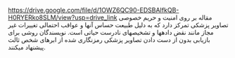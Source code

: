 https://drive.google.com/file/d/1OWZ6QC90-EDSBAIfkQB-H0RYERko8SLM/view?usp=drive_link
مقاله بر روی امنیت و حریم خصوصی تصاویر پزشکی تمرکز دارد که به دلیل طبیعت حساس آنها و عواقب احتمالی تغییرات غیر مجاز مانند نقض دادهها و تشخیصهای نادرست حیاتی است. نویسندگان روشی برای بازیابی بدون از دست دادن تصاویر پزشکی رمزنگاری شده از ابرهای شخص ثالث پیشنهاد میکنند.
